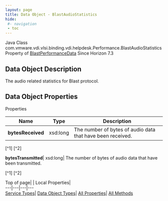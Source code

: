 ```yaml
---
layout: page
title: Data Object - BlastAudioStatistics
hide:
 #- navigation
 - toc
---
```






Java Class
    com.vmware.vdi.vlsi.binding.vdi.helpdesk.Performance.BlastAudioStatistics
Property of
     [BlastPerformanceData](vdi.helpdesk.Performance.BlastPerformanceData.md#field_detail)
Since 
    Horizon 7.3

## Data Object Description 

The audio related statistics for Blast protocol. 

## Data Object Properties

Properties

Name |  Type |  Description   
---|---|---  
**bytesReceived**|  xsd:long|  The number of bytes of audio data that have been received.   


[^1]
[^2]

  
**bytesTransmitted**|  xsd:long|  The number of bytes of audio data that have been transmitted.   


[^1]
[^2]

  
  
  
Top of page| | Local Properties|   
---|---|---|---  
[Service Types](index-mo_types.md)| [Data Object Types](index-do_types.md)| [All Properties](index-properties.md)| [All Methods](index-methods.md)  
  
  

